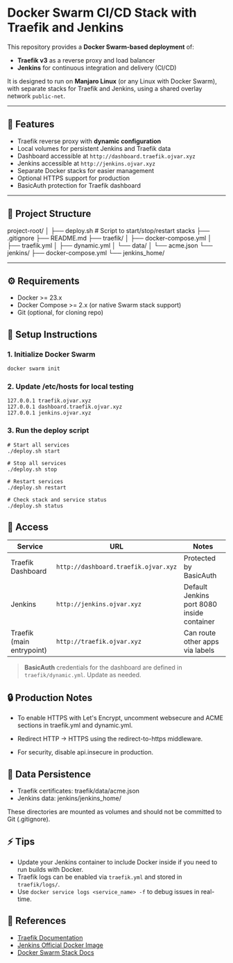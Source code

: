 # Docker Swarm CI/CD Stack with Traefik and Jenkins

This repository provides a **Docker Swarm-based deployment** of:

- **Traefik v3** as a reverse proxy and load balancer
- **Jenkins** for continuous integration and delivery (CI/CD)

It is designed to run on **Manjaro Linux** (or any Linux with Docker Swarm), with separate stacks for Traefik and Jenkins, using a shared overlay network `public-net`.  

---

## 🚀 Features

- Traefik reverse proxy with **dynamic configuration**
- Local volumes for persistent Jenkins and Traefik data
- Dashboard accessible at `http://dashboard.traefik.ojvar.xyz`
- Jenkins accessible at `http://jenkins.ojvar.xyz`
- Separate Docker stacks for easier management
- Optional HTTPS support for production
- BasicAuth protection for Traefik dashboard

---

## 📂 Project Structure

project-root/
│
├── deploy.sh # Script to start/stop/restart stacks
├── .gitignore
├── README.md
├── traefik/
│ ├── docker-compose.yml
│ ├── traefik.yml
│ ├── dynamic.yml
│ └── data/
│ └── acme.json
└── jenkins/
├── docker-compose.yml
└── jenkins_home/

---

## ⚙️ Requirements

- Docker >= 23.x
- Docker Compose >= 2.x (or native Swarm stack support)
- Git (optional, for cloning repo)


## 🔧 Setup Instructions

### 1. Initialize Docker Swarm
```bash
docker swarm init
```

### 2. Update /etc/hosts for local testing
```
127.0.0.1 traefik.ojvar.xyz
127.0.0.1 dashboard.traefik.ojvar.xyz
127.0.0.1 jenkins.ojvar.xyz
```

### 3. Run the deploy script
```
# Start all services
./deploy.sh start

# Stop all services
./deploy.sh stop

# Restart services
./deploy.sh restart

# Check stack and service status
./deploy.sh status
```

## 🔑 Access

| Service                     | URL                                 | Notes                             |
|------------------------------|------------------------------------|----------------------------------|
| Traefik Dashboard             | `http://dashboard.traefik.ojvar.xyz` | Protected by BasicAuth            |
| Jenkins                       | `http://jenkins.ojvar.xyz`         | Default Jenkins port 8080 inside container |
| Traefik (main entrypoint)     | `http://traefik.ojvar.xyz`         | Can route other apps via labels   |

> **BasicAuth** credentials for the dashboard are defined in `traefik/dynamic.yml`. Update as needed.


## 🔒 Production Notes

- To enable HTTPS with Let's Encrypt, uncomment websecure and ACME sections in traefik.yml and dynamic.yml.

- Redirect HTTP → HTTPS using the redirect-to-https middleware.

- For security, disable api.insecure in production.

## 💾 Data Persistence

- Traefik certificates: traefik/data/acme.json
- Jenkins data: jenkins/jenkins_home/

These directories are mounted as volumes and should not be committed to Git (.gitignore).

## ⚡ Tips

- Update your Jenkins container to include Docker inside if you need to run builds with Docker.
- Traefik logs can be enabled via `traefik.yml` and stored in `traefik/logs/`.
- Use `docker service logs <service_name> -f` to debug issues in real-time.

## 📜 References

- [Traefik Documentation](https://doc.traefik.io/traefik/)
- [Jenkins Official Docker Image](https://hub.docker.com/r/jenkins/jenkins)
- [Docker Swarm Stack Docs](https://docs.docker.com/engine/swarm/stack-deploy/)
